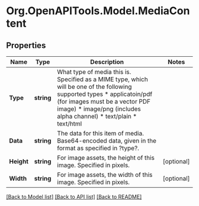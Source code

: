 # Org.OpenAPITools.Model.MediaContent

## Properties

Name | Type | Description | Notes
------------ | ------------- | ------------- | -------------
**Type** | **string** | What type of media this is. Specified as a MIME type, which will be one of the following supported types  * applicatoin/pdf (for images must be a vector PDF image) * image/png (includes alpha channel) * text/plain * text/html  | 
**Data** | **string** | The data for this item of media. Base64-encoded data, given in the format as specified in ?type?.  | 
**Height** | **string** | For image assets, the height of this image. Specified in pixels.  | [optional] 
**Width** | **string** | For image assets, the width of this image. Specified in pixels.  | [optional] 

[[Back to Model list]](../README.md#documentation-for-models) [[Back to API list]](../README.md#documentation-for-api-endpoints) [[Back to README]](../README.md)

